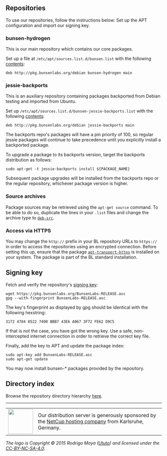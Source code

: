 [SigningKey]: <BunsenLabs-RELEASE.asc>

## Repositories

To use our repositories, follow the instructions below: Set up the APT
configuration and import our signing key.

### bunsen-hydrogen

This is our main repository which contains our core packages.

Set up a file at `/etc/apt/sources.list.d/bunsen.list` with the
following [contents](templates/etc/apt/sources.list.d/bunsen.list):

~~~
deb http://pkg.bunsenlabs.org/debian bunsen-hydrogen main
~~~

### jessie-backports

This is an auxiliary repository containing packages backported from
Debian testing and imported from Ubuntu.

Set up `/etc/apt/sources.list.d/bunsen-jessie-backports.list` with the
following
[contents](templates/etc/apt/sources.list.d/bunsen-jessie-backports.list):

~~~
deb http://pkg.bunsenlabs.org/debian jessie-backports main
~~~

The backports repo's packages will have a pin priority of 100, so
regular jessie packages will continue to take precedence until you
explicitly install a backported package.

To upgrade a package to its backports version, target the backports
distribution as follows:

~~~ { .bash }
sudo apt-get -t jessie-backports install ${PACKAGE_NAME}
~~~

Subsequent package upgrades will be installed from the backports repo or
the regular repository, whichever package version is
higher.

### Source archives

Package sources may be retrieved using the `apt-get source` command. To
be able to do so, duplicate the lines in your `.list` files and
change the archive type to [`deb-src`](https://wiki.debian.org/SourcesList#Archive_type).

### Access via HTTPS

You may change the `http://` prefix in your BL repository URLs to
`https://` in order to access the repositories using an encrypted
connection. Before setting this up, ensure that the package
[`apt-transport-https`](https://packages.debian.org/search?suite=all&searchon=names&exact=1&keywords=apt-transport-https)
is installed on your system. The package is part of the BL standard
installation.

## Signing key

Fetch and verify the repository's [signing key][SigningKey]:

~~~ { .bash }
wget https://pkg.bunsenlabs.org/BunsenLabs-RELEASE.asc
gpg --with-fingerprint BunsenLabs-RELEASE.asc
~~~

The key's fingerprint as displayed by gpg should be identical with the
following hexstring:

~~~~~
3172 4784 0522 7490 BBB7 43E6 A067 3F72 FE62 D9C5 
~~~~~

If that is not the case, you have got the wrong key. Use a safe,
non-intercepted internet connection in order to retrieve the correct key
file.

Finally, add the key to APT and update the package index:

~~~ { .bash }
sudo apt-key add BunsenLabs-RELEASE.asc
sudo apt-get update
~~~

You may now install <monospace>bunsen-\*</monospace> packages provided
by the repository.

## Directory index

Browse the repository directory hierarchy [here](debian).

<hr>

<table>
<tr>
<td><a href="https://www.netcup.de"><img style="width:80px;" src="img/netcup-logo.png"></a></td>
<td>Our distribution server is generously sponsored by the <a href="https://www.netcup.de">NetCup hosting company</a> from Karlsruhe, Germany.</td>
</tr>
</table>

*The logo is Copyright © 2015 Rodrigo Moya ([Ututo](http://crunchbang.org/forums/profile.php?id=15094)) and licensed under the [CC-BY-NC-SA-4.0](http://creativecommons.org/licenses/by-nc-sa/4.0/).*
